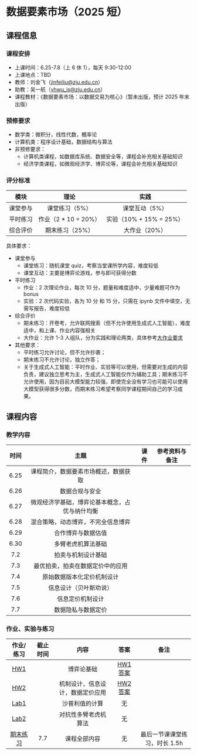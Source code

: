 # 数据要素市场（2025 短）

## 课程信息
### 课程安排

- 上课时间：6.25-7.8（上 6 休 1），每天 9:30-12:00
- 上课地点：TBD
- 教师：刘金飞（jinfeiliu@zju.edu.cn）
- 助教：吴一航（yhwu_is@zju.edu.cn）
- 课程教材：《数据要素市场：以数据交易为核心》（暂未出版，预计 2025 年末出版）

### 预修要求

- 数学类：微积分，线性代数，概率论
- 计算机类：程序设计基础，数据结构与算法
- 非预修要求：
    - 计算机类课程，如数据库系统、数据安全等，课程会补充相关基础知识
    - 经济学类课程，如微观经济学、博弈论等，课程会补充相关基础知识

### 评分标准

| 模块 | 理论 | 实践 |
| :---: | :----: | :---: |
| 课堂参与 | 课堂练习（5%） | 课堂互动（5%） |
| 平时练习 | 作业（2 * 10  = 20%） | 实验（10% + 15%  = 25%） |
| 综合评价 | 期末练习（25%） | 大作业（20%） |

具体要求：

- 课堂参与
    - 课堂练习：随机课堂 quiz，考察当堂课所学内容，难度较低
    - 课堂互动：主要是博弈论游戏，参与即可获得分数
- 平时练习
    - 作业：2 次理论作业，每次 10 分，题量和难度适中，少量难题可作为 bonus
    - 实验：2 次代码实验，各为 10 分 和 15 分，只需在 ipynb 文件中填空，无需写报告，难度较低
- 综合评价
    - 期末练习：开卷考，允许联网搜索（但不允许使用生成式人工智能），难度适中，和上课、作业内容强相关
    - 大作业：允许 1-3 人组队，分为实践和理论两类，具体参考[大作业要求](project.md)
- 其他要求：
    - 平时练习允许讨论，但不允许抄袭；
    - 期末练习不允许讨论，独立作答；
    - 关于生成式人工智能：平时作业、实验等可以使用，但需要对生成的内容负责，建议独立思考为主，生成式人工智能仅作为辅助工具；期末练习不允许使用，因为目前大模型能力较强，即使完全没有学习也可能可以使用大模型获得很多分数，而期末练习希望考察同学课程期间自己的学习成果。

## 课程内容

### 教学内容

| 时间 | 主题 | 课件 | 参考资料与备注 |
| :---: | :----: | :---: | :---: |
| 6.25 | 课程简介，数据要素市场概述，数据获取 |  |  |
| 6.26 | 数据合规与安全 |  |  |
| 6.27 | 微观经济学基础，博弈论基本概念，占优与纳什均衡 |  |  |
| 6.28 | 混合策略，动态博弈，不完全信息博弈 |  |  |
| 6.29 | 合作博弈与数据估值 |  |  |
| 6.30 | 多臂老虎机算法基础 |  |  |
| 7.2 | 拍卖与机制设计基础 |  |  |
| 7.3 | 最优拍卖，拍卖在数据定价中的应用 |  |  |
| 7.4 | 原始数据版本化定价机制设计 |  |  |
| 7.5 | 信息设计（贝叶斯劝说） |  |  |
| 7.6 | 信息定价机制设计 |  |  |
| 7.7 | 数据隐私与数据定价 |  |  |

### 作业、实验与练习

| 作业/练习 | 截止时间 | 内容 | 答案 | 备注 |
| :---: | :----: | :---: | :---: | :---: |
| [HW1]() |  | 博弈论基础 | [HW1答案]() |  |
| [HW2]() |  | 机制设计，信息设计，数据定价应用 | [HW2答案]() |  |
| [Lab1](lab.md) |  | 沙普利值的计算 | 无 |  |
| [Lab2](lab.md) |  | 对抗性多臂老虎机算法 | 无 |  |
| [期末练习]() | 7.7 | 课程全部内容 | 无 | 最后一节课课堂练习，时长 1.5h |